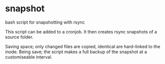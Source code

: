 # snapshot
bash script for snapshotting with rsync

This script can be added to a cronjob. It then creates rsync snapshots of a source folder.

Saving space; only changed files are copied, identical are hard-linked to the inode.
Being save; the script makes a full backup of the snapshot at a customiseable interval.
